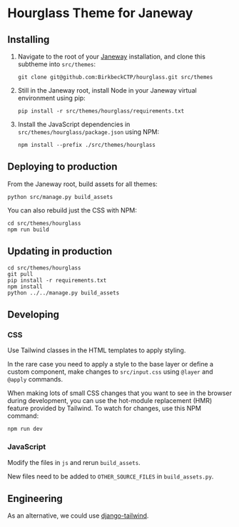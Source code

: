 # Hourglass Theme for Janeway

## Installing

1. Navigate to the root of your
   [Janeway](https://github.com/BirkbeckCTP/janeway) installation, and
   clone this subtheme into `src/themes`:

   ```shell
   git clone git@github.com:BirkbeckCTP/hourglass.git src/themes
   ```

2. Still in the Janeway root, install Node in your Janeway virtual
   environment using pip:

   ```shell
   pip install -r src/themes/hourglass/requirements.txt
   ```

3. Install the JavaScript dependencies
   in `src/themes/hourglass/package.json` using NPM:

   ```shell
   npm install --prefix ./src/themes/hourglass
   ```

## Deploying to production

From the Janeway root, build assets for all themes:

```shell
python src/manage.py build_assets
```

You can also rebuild just the CSS with NPM:

```shell
cd src/themes/hourglass
npm run build
```

## Updating in production

```shell
cd src/themes/hourglass
git pull
pip install -r requirements.txt
npm install
python ../../manage.py build_assets
```

## Developing

### CSS

Use Tailwind classes in the HTML templates to apply styling.

In the rare case you need to apply a style to the base layer or define
a custom component, make changes to `src/input.css` using `@layer` and
`@apply` commands.

When making lots of small CSS changes that you want to see in the browser
during development, you can use the hot-module replacement (HMR) feature
provided by Tailwind. To watch for changes, use this NPM command:

```shell
npm run dev
```

### JavaScript

Modify the files in `js` and rerun `build_assets`.

New files need to be added to `OTHER_SOURCE_FILES` in `build_assets.py`.

## Engineering

As an alternative, we could use
[django-tailwind](https://github.com/timonweb/django-tailwind).
